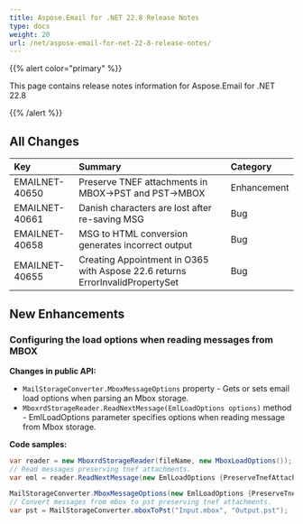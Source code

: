 ```yaml
---
title: Aspose.Email for .NET 22.8 Release Notes
type: docs
weight: 20
url: /net/aspose-email-for-net-22-8-release-notes/
---
```


{{% alert color="primary" %}} 

This page contains release notes information for Aspose.Email for .NET 22.8

{{% /alert %}} 
## **All Changes**

|**Key**|**Summary**|**Category**|
| :- | :- | :- |
|EMAILNET-40650|Preserve TNEF attachments in MBOX->PST and PST->MBOX|Enhancement|
|EMAILNET-40661|Danish characters are lost after re-saving MSG|Bug|
|EMAILNET-40658|MSG to HTML conversion generates incorrect output|Bug|
|EMAILNET-40655|Creating Appointment in O365 with Aspose 22.6 returns ErrorInvalidPropertySet|Bug|


## **New Enhancements**


### **Configuring the load options when reading messages from MBOX**

**Changes in public API:**

 - `MailStorageConverter.MboxMessageOptions` property - Gets or sets email load options when parsing an Mbox storage.
 - `MboxrdStorageReader.ReadNextMessage(EmlLoadOptions options)` method - EmlLoadOptions parameter specifies options when reading message from Mbox storage.

**Code samples:**

```csharp
var reader = new MboxrdStorageReader(fileName, new MboxLoadOptions());
// Read messages preserving tnef attachments.
var eml = reader.ReadNextMessage(new EmlLoadOptions {PreserveTnefAttachments = true});
```

```csharp
MailStorageConverter.MboxMessageOptions(new EmlLoadOptions {PreserveTnefAttachments = true});
// Convert messages from mbox to pst preserving tnef attachments.
var pst = MailStorageConverter.mboxToPst("Input.mbox", "Output.pst");
```
